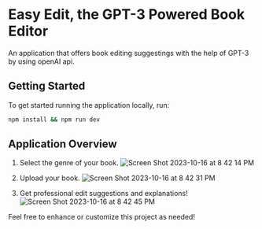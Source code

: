 # Easy Edit, the GPT-3 Powered Book Editor
 An application that offers book editing suggestings with the help of GPT-3 by using openAI api.
 
## Getting Started
To get started running the application locally, run:

```bash
npm install && npm run dev
```

## Application Overview

1) Select the genre of your book.
![Screen Shot 2023-10-16 at 8 42 14 PM](https://github.com/leylamemiguven/easy-edit/assets/55370017/e5ea5595-cc3c-48ec-ad94-697e4faf9e19)

2) Upload your book.
![Screen Shot 2023-10-16 at 8 42 31 PM](https://github.com/leylamemiguven/easy-edit/assets/55370017/6b071655-8d53-4c11-8df7-69523eb99587)

3) Get professional edit suggestions and explanations!
![Screen Shot 2023-10-16 at 8 42 45 PM](https://github.com/leylamemiguven/easy-edit/assets/55370017/5c592efe-00df-45a7-90fb-dd684df50394)

Feel free to enhance or customize this project as needed!
